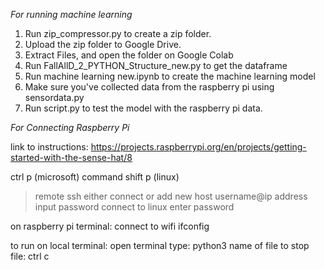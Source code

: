 *For running machine learning*
1. Run zip_compressor.py to create a zip folder.
2. Upload the zip folder to Google Drive.
3. Extract Files, and open the folder on Google Colab
4. Run FallAllD_2_PYTHON_Structure_new.py to get the dataframe
5. Run machine learning new.ipynb to create the machine learning model
6. Make sure you've collected data from the raspberry pi using sensordata.py
7. Run script.py to test the model with the raspberry pi data.

*For Connecting Raspberry Pi*

link to instructions:
https://projects.raspberrypi.org/en/projects/getting-started-with-the-sense-hat/8


ctrl p (microsoft)
command shift p (linux)
>remote ssh either connect or add new host
  username@ip address
input password 
connect to linux
enter password


on raspberry pi terminal:
connect to wifi 
ifconfig

to run on local terminal:
open terminal
type:
    python3 name of file
to stop file:
    ctrl c 

